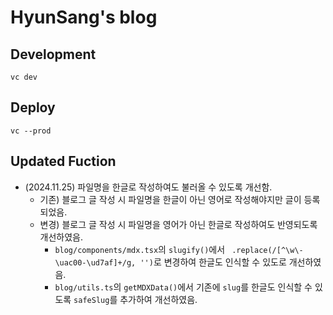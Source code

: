 # HyunSang's blog

## Development
```
vc dev
```

## Deploy
```
vc --prod
```

## Updated Fuction

- (2024.11.25) 파일명을 한글로 작성하여도 불러올 수 있도록 개선함.
    - 기존) 블로그 글 작성 시 파일명을 한글이 아닌 영어로 작성해야지만 글이 등록 되었음.
    - 변경) 블로그 글 작성 시 파일명을 영어가 아닌 한글로 작성하여도 반영되도록 개선하였음. 
        - `blog/components/mdx.tsx`의 `slugify()`에서 ` .replace(/[^\w\-\uac00-\ud7af]+/g, '')`로 변경하여 한글도 인식할 수 있도로 개선하였음.
        - `blog/utils.ts`의 `getMDXData()`에서 기존에 `slug`를 한글도 인식할 수 있도록 `safeSlug`를 추가하여 개선하였음.